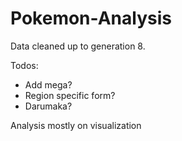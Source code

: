 # Pokemon-Analysis

Data cleaned up to generation 8.

Todos:
  - Add mega?
  - Region specific form?
  - Darumaka?

Analysis mostly on visualization
